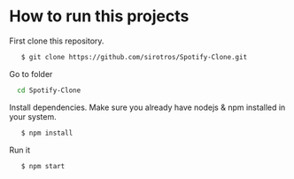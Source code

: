 # How to run this projects

First clone this repository.

```bash
   $ git clone https://github.com/sirotros/Spotify-Clone.git
```

Go to folder

```bash
  cd Spotify-Clone
```

Install dependencies. Make sure you already have nodejs & npm installed in your system.

```bash
   $ npm install
```

Run it

```bash
   $ npm start
```
